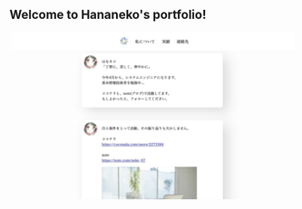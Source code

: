 ## Welcome to Hananeko's portfolio!
![サイトの画像](https://github.com/pdzuki/portfolio/blob/main/img/readme_img/site.jpg?raw=true)
